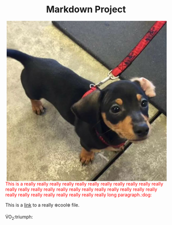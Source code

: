 <h1 align="center">Markdown Project</h1>

<img align="right" width="500" height="500" src="CoolFolder/Kipper.JPG">

<p style="color:red;">This is a really really really really really really really really really really really really really really really really really really really really really really really really really really really really really really really long paragraph.:dog:</p>

This is a [link](readme.md) to a really :snowflake:cool:snowflake: file.

<p>V<span>&#775;</span>O<sub>2</sub>:triumph: </p>
